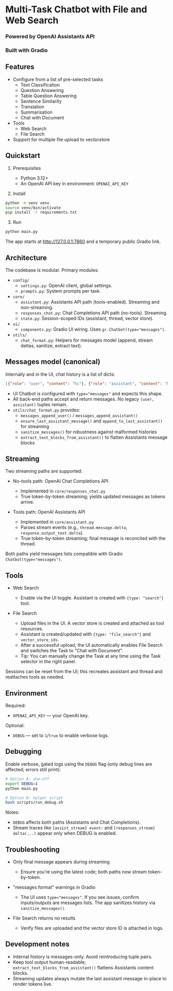 # Multi-Task Chatbot with File and Web Search
### Powered by OpenAI Assistants API
### Built with Gradio

## Features
- Configure from a list of pre-selected tasks
	- Text Classification
	- Question Answering
	- Table Question Answering
	- Sentence Similarity
	- Translation
	- Summarisation
	- Chat with Document
- Tools
	- Web Search
	- File Search
- Support for multiple file upload to vectorstore


## Quickstart

1) Prerequisites
   - Python 3.12+
   - An OpenAI API key in environment: `OPENAI_API_KEY`

2) Install
```bash
python -m venv venv
source venv/bin/activate
pip install -r requirements.txt
```

3) Run
```bash
python main.py
```
The app starts at http://127.0.0.1:7860 and a temporary public Gradio link.


## Architecture

The codebase is modular. Primary modules:

- `config/`
  - `settings.py`: OpenAI client, global settings.
  - `prompts.py`: System prompts per task.
- `core/`
  - `assistant.py`: Assistants API path (tools-enabled). Streaming and non-streaming.
  - `responses_chat.py`: Chat Completions API path (no-tools). Streaming.
  - `state.py`: Session-scoped IDs (assistant, thread, vector store).
- `ui/`
  - `components.py`: Gradio UI wiring. Uses `gr.Chatbot(type="messages")`.
- `utils/`
  - `chat_format.py`: Helpers for messages model (append, stream deltas, sanitize, extract text).


## Messages model (canonical)

Internally and in the UI, chat history is a list of dicts:
```json
[{"role": "user", "content": "hi"}, {"role": "assistant", "content": "hello"}]
```

- UI Chatbot is configured with `type="messages"` and expects this shape.
- All back-end paths accept and return messages. No legacy `(user, assistant)` tuples remain.
- `utils/chat_format.py` provides:
  - `messages_append_user()` / `messages_append_assistant()`
  - `ensure_last_assistant_message()` and `append_to_last_assistant()` for streaming
  - `sanitize_messages()` for robustness against malformed histories
  - `extract_text_blocks_from_assistant()` to flatten Assistants message blocks


## Streaming

Two streaming paths are supported:

- No-tools path: OpenAI Chat Completions API
  - Implemented in `core/responses_chat.py`
  - True token-by-token streaming; yields updated messages as tokens arrive.

- Tools path: OpenAI Assistants API
  - Implemented in `core/assistant.py`
  - Parses stream events (e.g., `thread.message.delta`, `response.output_text.delta`).
  - True token-by-token streaming; final message is reconciled with the thread.

Both paths yield messages lists compatible with Gradio `Chatbot(type="messages")`.


## Tools

- Web Search
  - Enable via the UI toggle. Assistant is created with `{type: "search"}` tool.

- File Search
  - Upload files in the UI. A vector store is created and attached as tool resources.
  - Assistant is created/updated with `{type: "file_search"}` and `vector_store_ids`.
  - After a successful upload, the UI automatically enables File Search and switches the Task to "Chat with Document".
  - Tip: You can manually change the Task at any time using the Task selector in the right panel.

Sessions can be reset from the UI; this recreates assistant and thread and reattaches tools as needed.


## Environment

Required:

- `OPENAI_API_KEY` — your OpenAI key.

Optional:

- `DEBUG` — set to `1`/`true` to enable verbose logs.


## Debugging

Enable verbose, gated logs using the `DEBUG` flag (only debug lines are affected; errors still print):

```bash
# Option A: one-off
export DEBUG=1
python main.py

# Option B: helper script
bash scripts/run_debug.sh
```

Notes:
- `DEBUG` affects both paths (Assistants and Chat Completions).
- Stream traces like `[assist_stream] event:` and `[responses_stream] delta(...)` appear only when DEBUG is enabled.


## Troubleshooting

- Only final message appears during streaming
  - Ensure you’re using the latest code; both paths now stream token-by-token.

- "messages format" warnings in Gradio
  - The UI uses `type="messages"`. If you see issues, confirm inputs/outputs are messages lists. The app sanitizes history via `sanitize_messages()`.

- File Search returns no results
  - Verify files are uploaded and the vector store ID is attached in logs.


## Development notes

- Internal history is messages-only. Avoid reintroducing tuple pairs.
- Keep tool output human-readable; `extract_text_blocks_from_assistant()` flattens Assistants content blocks.
- Streaming updates always mutate the last assistant message in-place to render tokens live.


